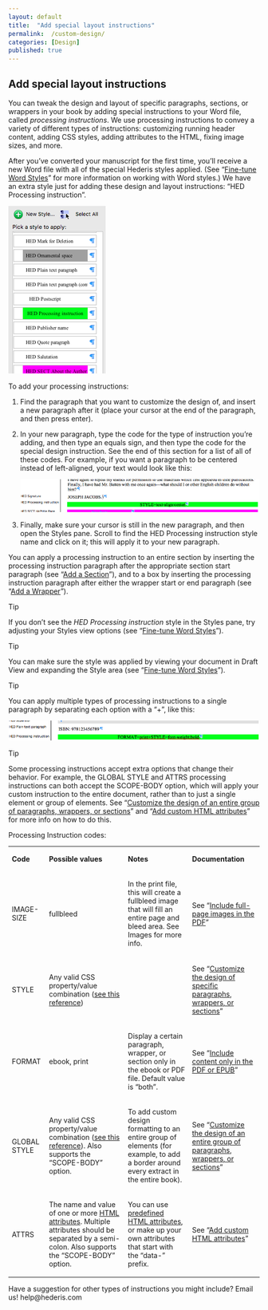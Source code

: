 ```yaml
---
layout: default
title:  "Add special layout instructions"
permalink:  /custom-design/
categories: [Design]
published: true
---
```


<section data-type="chapter" class="hsecchapter" data-hederis-type="hsecchapter" id="custom-design" data-pi-attrs="id: custom-design" role="doc-chapter" title="Add special layout instructions"><h1 data-hederis-type="hblkchaptitle" class="hblkchaptitle" id="pW2RXfENz">Add special layout instructions</h1>
    <p class="hblkp" data-hederis-type="hblkp" id="pDZY1epHy">You can tweak the design and layout of specific paragraphs, sections, or wrappers in your book by adding special instructions to your Word file, called <em>processing instructions</em>. We use processing instructions to convey a variety of different types of instructions: customizing running header content, adding CSS styles, adding attributes to the HTML, fixing image sizes, and more.</p>
    <p class="hblkp" data-hederis-type="hblkp" id="pM3g2xjeE">After you&#8217;ve converted your manuscript for the first time, you&#8217;ll receive a new Word file with all of the special Hederis styles applied. (See &#8220;<a href="{% post_url 2019-05-22-14-Fine-tuneWordStyles %}"><span class="Hyperlink">Fine-tune Word Styles</span></a>&#8221; for more information on working with Word styles.) We have an extra style just for adding these design and layout instructions: &#8220;HED Processing instruction&#8221;.</p>
    <img data-hederis-type="hblkimg" class="hblkimg" id="pg8itR7Mz" src="/images/pi1.png"/>
    <p class="hblkp" data-hederis-type="hblkp" id="pApY6iujq">To add your processing instructions:</p>
    <ol class="hwprnum-list" data-hederis-type="hwprnum-list" id="pBhgQG75A"><li class="hblkoli" data-hederis-type="hblkoli" id="lin71qof7r"><p class="hblkoli" data-hederis-type="hblkoli" id="pkKZQTmMg">Find the paragraph that you want to customize the design of, and insert a new paragraph after it (place your cursor at the end of the paragraph, and then press enter).</p></li>
    <li class="hblkoli" data-hederis-type="hblkoli" id="liVGfZ0BSr"><p class="hblkoli" data-hederis-type="hblkoli" id="pKZtjP16p">In your new paragraph, type the code for the type of instruction you&#8217;re adding, and then type an equals sign, and then type the code for the special design instruction. See the end of this section for a list of all of these codes. For example, if you want a paragraph to be centered instead of left-aligned, your text would look like this:</p><img data-hederis-type="hblkimg" class="hblkimg" id="plaj9WEhE" src="/images/pi2.png"/>
    </li>
    <li class="hblkoli" data-hederis-type="hblkoli" id="littc961Ik"><p class="hblkoli" data-hederis-type="hblkoli" id="prcyNO4Nk">Finally, make sure your cursor is still in the new paragraph, and then open the Styles pane. Scroll to find the HED Processing instruction style name and click on it; this will apply it to your new paragraph.</p></li>
    </ol>
    <p class="hblkp" data-hederis-type="hblkp" id="pN0KbRDao">You can apply a processing instruction to an entire section by inserting the processing instruction paragraph after the appropriate section start paragraph (see &#8220;<a href="{% post_url 2019-05-22-16-AddaSection %}"><span class="Hyperlink">Add a Section</span></a>&#8221;), and to a box by inserting the processing instruction paragraph after either the wrapper start or end paragraph (see &#8220;<a href="{% post_url 2019-05-22-15-AddaWrapper %}"><span class="Hyperlink">Add a Wrapper</span></a>&#8221;).</p>
    <aside class="hwprbox box" data-hederis-type="hwprbox" id="pbB4kgs3u" data-type="sidebar"><p class="hblktype" data-hederis-type="hblktype" id="pwGRfutvg">Tip</p>
    <p class="hblkp" data-hederis-type="hblkp" id="pVGvLvEpJ">If you don&#8217;t see the <em>HED Processing instruction</em> style in the Styles pane, try adjusting your Styles view options (see &#8220;<a href="{% post_url 2019-05-22-14-Fine-tuneWordStyles %}"><span class="Hyperlink">Fine-tune Word Styles</span></a>&#8221;).</p>
    </aside>
    <aside class="hwprbox box" data-hederis-type="hwprbox" id="ppzz0Oq2H" data-type="sidebar"><p class="hblktype" data-hederis-type="hblktype" id="pBHPsdQfo">Tip</p>
    <p class="hblkp" data-hederis-type="hblkp" id="pkug7blWI">You can make sure the style was applied by viewing your document in Draft View and expanding the Style area (see &#8220;<a href="{% post_url 2019-05-22-14-Fine-tuneWordStyles %}"><span class="Hyperlink">Fine-tune Word Styles</span></a>&#8221;).</p>
    </aside>
    <aside class="hwprbox box" data-hederis-type="hwprbox" id="ps9hM8X4h" data-type="sidebar"><p class="hblktype" data-hederis-type="hblktype" id="pETx3X6Ra">Tip</p>
    <p class="hblkp" data-hederis-type="hblkp" id="pCTQOuJeS">You can apply multiple types of processing instructions to a single paragraph by separating each option with a &#8220;+&#8221;, like this:</p>
    <img data-hederis-type="hblkimg" class="hblkimg" id="puUTStxRg" src="/images/pi3.png"/>
    </aside>
    <aside class="hwprbox box" data-hederis-type="hwprbox" id="pnk3To0vI" data-type="sidebar"><p class="hblktype" data-hederis-type="hblktype" id="pnFAAdUkH">Tip</p>
    <p class="hblkp" data-hederis-type="hblkp" id="poHoFe0b1">Some processing instructions accept extra options that change their behavior. For example, the GLOBAL STYLE and ATTRS processing instructions can both accept the SCOPE-BODY option, which will apply your custom instruction to the entire document, rather than to just a single element or group of elements. See &#8220;<a href="{% post_url 2019-05-22-26-Customizethedesignofanentiregroupofparagraphswrappersorsections %}"><span class="Hyperlink">Customize the design of an entire group of paragraphs, wrappers, or sections</span></a>&#8221; and &#8220;<a href="{% post_url 2019-05-22-33-AddcustomHTMLattributes %}"><span class="Hyperlink">Add custom HTML attributes</span></a>&#8221; for more info on how to do this.</p>
    </aside>
    <p class="hblkp" data-hederis-type="hblkp" id="pkihelyJW">Processing Instruction codes:</p>
    <table id="pR5tn8M9o">
      <tr>
        <td>
          <p class="hblkp" data-hederis-type="hblkp"><strong>Code</strong></p>
        </td>
        <td>
          <p class="hblkp" data-hederis-type="hblkp"><strong>Possible values</strong></p>
        </td>
        <td>
          <p class="hblkp" data-hederis-type="hblkp"><strong>Notes</strong></p>
        </td>
        <td>
          <p class="hblkp" data-hederis-type="hblkp"><strong>Documentation</strong></p>
        </td>
      </tr>
      <tr>
        <td>
          <p class="hblkp" data-hederis-type="hblkp">IMAGE-SIZE</p>
        </td>
        <td>
          <p class="hblkp" data-hederis-type="hblkp">fullbleed</p>
        </td>
        <td>
          <p class="hblkp" data-hederis-type="hblkp">In the print file, this will create a fullbleed image that will fill an entire page and bleed area. See Images for more info.</p>
        </td>
        <td>
          <p class="hblkp" data-hederis-type="hblkp">See &#8220;<a href="{% post_url 2019-05-22-08-Includefull-pageimagesinthePDF %}"><span class="Hyperlink">Include full-page images in the PDF</span></a>&#8221;</p>
        </td>
      </tr>
      <tr>
        <td>
          <p class="hblkp" data-hederis-type="hblkp">STYLE</p>
        </td>
        <td>
          <p class="hblkp" data-hederis-type="hblkp">Any valid CSS property/value combination (<a href="https://developer.mozilla.org/en-US/docs/Web/CSS/Reference"><span class="Hyperlink">see this reference</span></a>)</p>
        </td>
        <td/>
        <td>
          <p class="hblkp" data-hederis-type="hblkp">See &#8220;<a href="{% post_url 2019-05-22-25-Customizethedesignofspecificparagraphswrappersorsections %}"><span class="Hyperlink">Customize the design of specific paragraphs, wrappers, or sections</span></a>&#8221;</p>
        </td>
      </tr>
      <tr>
        <td>
          <p class="hblkp" data-hederis-type="hblkp">FORMAT</p>
        </td>
        <td>
          <p class="hblkp" data-hederis-type="hblkp">ebook, print</p>
        </td>
        <td>
          <p class="hblkp" data-hederis-type="hblkp">Display a certain paragraph, wrapper, or section only in the ebook or PDF file. Default value is &#8220;both&#8221;.</p>
        </td>
        <td>
          <p class="hblkp" data-hederis-type="hblkp">See &#8220;<a href="{% post_url 2019-05-22-19-IncludecontentonlyinthePDForEPUB %}"><span class="Hyperlink">Include content only in the PDF or EPUB</span></a>&#8221;</p>
        </td>
      </tr>
      <tr>
        <td>
          <p class="hblkp" data-hederis-type="hblkp">GLOBAL STYLE</p>
        </td>
        <td>
          <p class="hblkp" data-hederis-type="hblkp">Any valid CSS property/value combination (<a href="https://developer.mozilla.org/en-US/docs/Web/CSS/Reference"><span class="Hyperlink">see this reference</span></a>). Also supports the &#8220;SCOPE-BODY&#8221; option.</p>
        </td>
        <td>
          <p class="hblkp" data-hederis-type="hblkp">To add custom design formatting to an entire group of elements (for example, to add a border around every extract in the entire book).</p>
        </td>
        <td>
          <p class="hblkp" data-hederis-type="hblkp">See &#8220;<a href="{% post_url 2019-05-22-26-Customizethedesignofanentiregroupofparagraphswrappersorsections %}"><span class="Hyperlink">Customize the design of an entire group of paragraphs, wrappers, or sections</span></a>&#8221;</p>
        </td>
      </tr>
      <tr>
        <td>
          <p class="hblkp" data-hederis-type="hblkp">ATTRS</p>
        </td>
        <td>
          <p class="hblkp" data-hederis-type="hblkp">The name and value of one or more <a href="https://developer.mozilla.org/en-US/docs/Web/HTML/Attributes"><span class="Hyperlink">HTML attributes</span></a>. Multiple attributes should be separated by a semi-colon. Also supports the &#8220;SCOPE-BODY&#8221; option.</p>
        </td>
        <td>
          <p class="hblkp" data-hederis-type="hblkp">You can use <a href="https://developer.mozilla.org/en-US/docs/Web/HTML/Attributes"><span class="Hyperlink">predefined HTML attributes</span></a>, or make up your own attributes that start with the &#8220;data-&#8221; prefix.</p>
        </td>
        <td>
          <p class="hblkp" data-hederis-type="hblkp">See &#8220;<a href="{% post_url 2019-05-22-33-AddcustomHTMLattributes %}"><span class="Hyperlink">Add custom HTML attributes</span></a>&#8221;</p>
        </td>
      </tr>
    </table>
    <p class="hblkp" data-hederis-type="hblkp" id="pGUvWt71V">Have a suggestion for other types of instructions you might include? Email us! help@hederis.com</p>
    </section>
    
